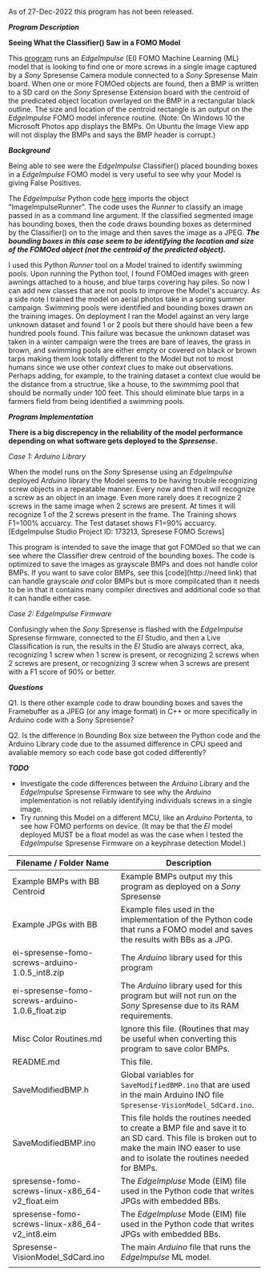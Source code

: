 As of 27-Dec-2022 this program has not been released.

**_Program Description_**

  **Seeing What the Classifier() Saw in a FOMO Model**

  This [program](http://needlink) runs an *EdgeImpulse* (EI) FOMO Machine Learning (ML) model that is looking to find one or more screws
  in a single image captured by a *Sony* Spresense Camera module connected to a *Sony* Spresense Main board. When one or more FOMOed
  objects are found, then a BMP is written to a SD card on the *Sony* Spresense Extension board with the centroid of the 
  predicated object location overlayed on the BMP in a rectangular black outline. The size and location of the centroid rectangle is an output on the *EdgeImpulse* FOMO model inference routine. (Note: On Windows 10 the Microsoft Photos app displays the BMPs. On Ubuntu the Image View app will not display the BMPs and says the BMP header is corrupt.)

  **_Background_**
  
Being able to see were the *EdgeImpulse* Classifier() placed bounding boxes in a *EdgeImpulse* FOMO model is very useful to see why your Model is giving False Positives.

  The *EdgeImpulse* Python code [here](https://github.com/edgeimpulse/linux-sdk-python/blob/master/examples/image/classify-image.py) imports the object "ImageImpulseRunner".
  The code uses the *Runner* to classify an image passed in as a command line argument. If the classified segmented image has bounding boxes, then the code draws
  bounding boxes as determined by the Classifier() on to the image and then saves the image as a JPEG.
  **_The bounding boxes in this case seem to be identifying the location and size of the FOMOed object (not the centroid of the predicted object)._**
  
  I used this Python *Runner* tool on a Model trained to identify swimming pools. Upon running the Python tool,
  I found FOMOed images with green awnings attached to a house, and blue tarps covering hay piles.
  So now I can add new classes that are not pools to improve the Model's accuarcy.
  As a side note I trained the model on aerial photos take in a spring summer campaign.
  Swimming pools were identified and bounding boxes drawn on the training images.
  On deployment I ran the Model against an very large unknown dataset and found 1 or 2 pools but there should have been a few hundred pools found.
  This failure was becasue the unknown dataset was taken in a winter campaign were the trees are bare of leaves, the grass in brown,
  and swimming pools are either empty or covered on black or brown tarps making them look totally different to the Model but not to
  most humans since we use other *context* clues to make out observations. Perhaps adding, for example, to the training dataset a context clue would be the distance from a structrue, like a house, to the swimmimg pool that should be normally under 100 feet. This should eliminate blue tarps in a farmers field from being identified a swimming pools.

**_Program Implementation_**

  **There is a big discrepency in the reliability of the model performance
  depending on what software gets deployed to the *Spresense*.**

  _Case 1: Arduino Library_
  
  When the model runs on the *Sony* Spresense using an *EdgeImpulse* deployed *Arduino* library
  the Model seems to be having trouble recognizing screw objects in a repeatable manner.
  Every now and then it will recognize a screw as an object in an image. Even more rarely does it recognize
  2 screws in the same image when 2 screws are present.
  At times it will recognize 1 of the 2 screws present in the frame.
  The Training shows F1=100% accuarcy. The Test dataset shows F1=90% accuarcy.
  [EdgeImpulse Studio Project ID: 173213, Spresese FOMO Screws]

  This program is intended to save the image that got FOMOed so that we can see where the
  Classifier drew centroid of the bounding boxes. The code is optimized to save the images as grayscale BMPs
  and does not handle color BMPs. If you want to save color BMPs, see this [code](http://need link)
  that can handle grayscale _and_ color BMPs but is more compilcated than it needs to be in that it
  contains many compiler directives and additional code so that it can handle either case.

  _Case 2: EdgeImpulse Firmware_
  
  Confusingly when the *Sony* Spresense is flashed with the *EdgeImpulse* Spresense firmware,
  connected to the *EI* Studio, and then a Live Classification is run,
  the results in the *EI* Studio are always correct, aka, recognizing 1 screw when 1 screw is present, or
  recognizing 2 screws when 2 screws are present, or recognizing 3 screw when 3 screws are present with a F1 score of 90% or better.

**_Questions_**

  Q1. Is there other example code to draw bounding boxes and saves the Framebuffer as a JPEG (or any image format)
      in C++ or more specifically in Arduino code with a Sony Spresense?

  Q2. Is the difference in Bounding Box size between the Python code and the Arduino Library code
      due to the assumed difference in CPU speed and avaliable memory so each code base
      got coded differently?
      
**_TODO_**      
* Investigate the code differences between the *Arduino* Library and the *EdgeImpulse* Spresense Firmware to see why the *Arduino* implementation is not reliably identifying individuals screws in a single image.
* Try running this Model on a different MCU, like an *Arduino* Portenta, to see how FOMO performs on device. (It may be that the *EI* model deployed MUST be a float model as was the case when I tested the *EdgeImpulse* Spresense Firmware on a keyphrase detection Model.)

|Filename / Folder Name | Description |
| --- | --- |
| Example BMPs with BB Centroid | Example BMPs output my this program as deployed on a *Sony* Spresense |
| Example JPGs with BB| Example files used in the implementation of the Python code that runs a FOMO model and saves the results with BBs as a JPG. |
| ei-spresense-fomo-screws-arduino-1.0.5_int8.zip | The *Arduino* library used for this program |
| ei-spresense-fomo-screws-arduino-1.0.6_float.zip | The *Arduino* library used for this program but will not run on the *Sony* Spresense due to its RAM requirements. |
| Misc Color Routines.md| Ignore this file. (Routines that may be useful when converting this program to save color BMPs. |
| README.md| This file. |
| SaveModifiedBMP.h | Global variables for `SaveModifiedBMP.ino` that are used in the main Arduino INO file `Spresense-VisionModel_SdCard.ino`. |
| SaveModifiedBMP.ino | This file holds the routines needed to create a BMP file and save it to an SD card. This file is broken out to make the main INO easer to use and to isolate the routines needed for BMPs. |
| spresense-fomo-screws-linux-x86_64-v2_float.eim| The *EdgeImpluse* Mode (EIM) file used in the Python code that writes JPGs with embedded BBs. |
| spresense-fomo-screws-linux-x86_64-v2_int8.eim| The *EdgeImpluse* Mode (EIM) file used in the Python code that writes JPGs with embedded BBs. |
| Spresense-VisionModel_SdCard.ino | The main *Arduino* file that runs the *EdgeImpulse* ML model. |
| | |
